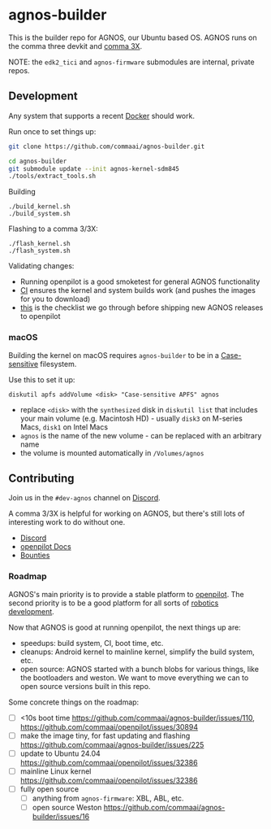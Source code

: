 # agnos-builder

This is the builder repo for AGNOS, our Ubuntu based OS. AGNOS runs on the comma three devkit and [comma 3X](https://comma.ai/shop/comma-3x).

NOTE: the `edk2_tici` and `agnos-firmware` submodules are internal, private repos.

## Development

Any system that supports a recent [Docker](https://docs.docker.com/get-docker/) should work.

Run once to set things up:
```sh
git clone https://github.com/commaai/agnos-builder.git

cd agnos-builder
git submodule update --init agnos-kernel-sdm845
./tools/extract_tools.sh
```

Building
```
./build_kernel.sh
./build_system.sh
```

Flashing to a comma 3/3X:
```
./flash_kernel.sh
./flash_system.sh
```

Validating changes:
* Running openpilot is a good smoketest for general AGNOS functionality
* [CI](https://github.com/commaai/agnos-builder/blob/master/.github/workflows/build.yaml) ensures the kernel and system builds work (and pushes the images for you to download)
* [this](https://github.com/commaai/agnos-builder/blob/master/internal/README.md) is the checklist we go through before shipping new AGNOS releases to openpilot

### macOS

Building the kernel on macOS requires `agnos-builder` to be in a [Case-sensitive](https://support.apple.com/lv-lv/guide/disk-utility/dsku19ed921c/mac) filesystem.

Use this to set it up:
```
diskutil apfs addVolume <disk> "Case-sensitive APFS" agnos
```
* replace `<disk>` with the `synthesized` disk in `diskutil list` that includes your main volume (e.g. Macintosh HD) - usually `disk3` on M-series Macs, `disk1` on Intel Macs
* `agnos` is the name of the new volume - can be replaced with an arbitrary name
* the volume is mounted automatically in `/Volumes/agnos`

## Contributing

Join us in the `#dev-agnos` channel on [Discord](https://discord.comma.ai).

A comma 3/3X is helpful for working on AGNOS, but there's still lots of interesting work to do without one.

* [Discord](https://discord.comma.ai)
* [openpilot Docs](https://docs.comma.ai)
* [Bounties](https://comma.ai/bounties)

### Roadmap

AGNOS's main priority is to provide a stable platform to [openpilot](https://github.com/commaai/openpilot).
The second priority is to be a good platform for all sorts of [robotics development](https://blog.comma.ai/a-drive-in-the-office/).

Now that AGNOS is good at running openpilot, the next things up are:
* speedups: build system, CI, boot time, etc.
* cleanups: Android kernel to mainline kernel, simplify the build system, etc.
* open source: AGNOS started with a bunch blobs for various things, like the bootloaders and weston. We want to move everything we can to open source versions built in this repo.

Some concrete things on the roadmap:
- [ ] <10s boot time https://github.com/commaai/agnos-builder/issues/110, https://github.com/commaai/openpilot/issues/30894
- [ ] make the image tiny, for fast updating and flashing https://github.com/commaai/agnos-builder/issues/225
- [ ] update to Ubuntu 24.04 https://github.com/commaai/openpilot/issues/32386
- [ ] mainline Linux kernel https://github.com/commaai/openpilot/issues/32386
- [ ] fully open source
  - [ ] anything from `agnos-firmware`: XBL, ABL, etc.
  - [ ] open source Weston https://github.com/commaai/agnos-builder/issues/16
